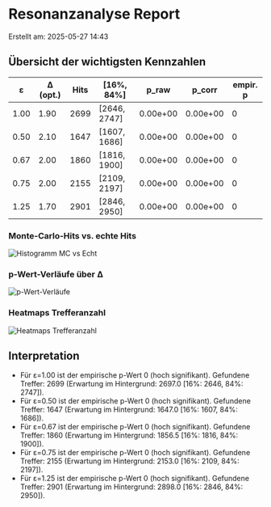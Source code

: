 # Resonanzanalyse Report
Erstellt am: 2025-05-27 14:43

## Übersicht der wichtigsten Kennzahlen

| ε | Δ (opt.) | Hits | [16%, 84%] | p_raw | p_corr | empir. p |
|---|---------|------|------------|-------|--------|----------|
| 1.00 | 1.90 | 2699 | [2646, 2747] | 0.00e+00 | 0.00e+00 | 0 |
| 0.50 | 2.10 | 1647 | [1607, 1686] | 0.00e+00 | 0.00e+00 | 0 |
| 0.67 | 2.00 | 1860 | [1816, 1900] | 0.00e+00 | 0.00e+00 | 0 |
| 0.75 | 2.00 | 2155 | [2109, 2197] | 0.00e+00 | 0.00e+00 | 0 |
| 1.25 | 1.70 | 2901 | [2846, 2950] | 0.00e+00 | 0.00e+00 | 0 |


### Monte-Carlo-Hits vs. echte Hits
![Histogramm MC vs Echt](report_out\figures\hist_mc_vs_real_hits.png)

### p-Wert-Verläufe über Δ
![p-Wert-Verläufe](report_out\figures\pvalue_curves.png)

### Heatmaps Trefferanzahl
![Heatmaps Trefferanzahl](report_out\figures\heatmaps_hits.png)

## Interpretation

- Für ε=1.00 ist der empirische p-Wert 0 (hoch signifikant). Gefundene Treffer: 2699 (Erwartung im Hintergrund: 2697.0 [16%: 2646, 84%: 2747]).
- Für ε=0.50 ist der empirische p-Wert 0 (hoch signifikant). Gefundene Treffer: 1647 (Erwartung im Hintergrund: 1647.0 [16%: 1607, 84%: 1686]).
- Für ε=0.67 ist der empirische p-Wert 0 (hoch signifikant). Gefundene Treffer: 1860 (Erwartung im Hintergrund: 1856.5 [16%: 1816, 84%: 1900]).
- Für ε=0.75 ist der empirische p-Wert 0 (hoch signifikant). Gefundene Treffer: 2155 (Erwartung im Hintergrund: 2153.0 [16%: 2109, 84%: 2197]).
- Für ε=1.25 ist der empirische p-Wert 0 (hoch signifikant). Gefundene Treffer: 2901 (Erwartung im Hintergrund: 2898.0 [16%: 2846, 84%: 2950]).